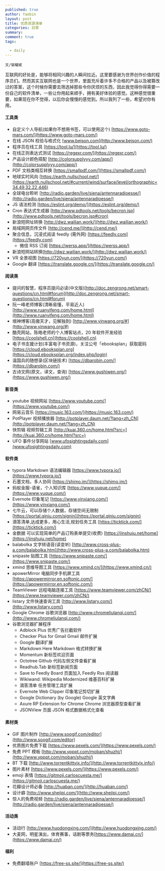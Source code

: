 ```yaml
---
published: true
author: Yaobin
layout: post
title: 优质资源清单
categories: 日常
summary:
comment: true
tags:

  - daily
---
```


`文/邹耀斌`


互联网的好处是，能够将相同兴趣的人瞬间拉近。这里要感谢为世界创作价值的程序员们。然而其实互联网也是一个世界，里面充斥着许多不合格的产品以及被篡改过的答案，这个时候你需要去筛选掉那些令你厌烦的东西，因此我觉得你得需要一份自己的软件清单，一些让你用起来顺手，拥有美好体验的感觉。这种感觉很重要，如果现在你不觉得，以后你会慢慢的感觉到。所以我列了一些，希望对你有用。


#### 工具类

- 自定义个人导航(如果你不想用书签，可以使用这个) [https://www.goto-mars.com/](https://www.goto-mars.com/)
- 在线 JSON 校验与格式化 [www.bejson.com](http://www.bejson.com/)
- 程序员在线工具 [https://tool.lu/](https://tool.lu/)
- 在线正则表达式测试 [https://regexr.com/](https://regexr.com/)
- 产品设计颜色搭配 [http://colorsupplyyy.com/app/](http://colorsupplyyy.com/app/)
- PDF 文档类相互转换 [https://smallpdf.com/](https://smallpdf.com/)
- 地球实时风向 [https://earth.nullschool.net/](https://earth.nullschool.net/#current/wind/surface/level/orthographic=34.49,32.22,446)
- 全球电台聆听 [http://radio.garden/live/siena/antennaradioesse/](http://radio.garden/live/siena/antennaradioesse/)
- JS 语法检测 [https://eslint.org/demo/](https://eslint.org/demo/)
- Cron 表达式生成器 [http://www.pdtools.net/tools/becron.jsp](http://www.pdtools.net/tools/becron.jsp#cron)
- 新浪短网址转换 [http://dwz.wailian.work/](http://dwz.wailian.work/)
- 局域网网页传文件 [http://cend.me/](http://cend.me/)
- 聚合信息，沉浸式阅读 feedly (需外网) [https://feedly.com](https://feedly.com)
  - 微信 RSS 订阅 [https://werss.app/](https://werss.app/)
- 新浪短网站转换[http://dwz.wailian.work/](http://dwz.wailian.work/)
- VR 全景视图 [https://720yun.com/](https://720yun.com/)
- Google 翻译 [https://translate.google.cn/](https://translate.google.cn/)


#### 阅读类

- 提问的智慧，程序员提问必读(中文版)[http://doc.zengrong.net/smart-questions/cn.html#forum](http://doc.zengrong.net/smart-questions/cn.html#forum)
- 阮一峰老师博客(清晰易懂，平易近人) [http://www.ruanyifeng.com/home.html](http://www.ruanyifeng.com/home.html)
- 垠神博客(高傲天才，见解独到) [http://www.yinwang.org/#](http://www.yinwang.org/#)
- 酷壳网站，陈皓老师的个人博客站点，20 年软件开发经验 [https://coolshell.cn](https://coolshell.cn)
- 电子书支援计划(丰富电子书资源)，关注公号「ebooksplan」获取密码 [https://cloud.ebooksplan.org](https://cloud.ebooksplan.org/index.php/login)
- 温国兵的随想录(区块链技术) [https://dbarobin.com/](https://dbarobin.com/)
- 古诗文网(原文，译文，查询) [https://www.gushiwen.org/](https://www.gushiwen.org/)

#### 影音类

- youtube 视频网站 [https://www.youtube.com/](https://www.youtube.com/)
- 网易云音乐 [https://music.163.com/](https://music.163.com/)
- PotPlayer 视频播放器 [http://potplayer.daum.net/?lang=zh_CN](http://potplayer.daum.net/?lang=zh_CN)
- 快剪辑 视频剪辑工具 [http://kuai.360.cn/home.html?src=](http://kuai.360.cn/home.html?src=)
- UFO 事件分享网站 [www.ufosightingsdaily.com](www.ufosightingsdaily.com)

#### 软件类

- typora Markdown 语法编辑器 [https://www.typora.io/](https://www.typora.io/)
- 石墨文档，多人协同 [https://shimo.im/](https://shimo.im/)
- 蚂蚁金服-语雀，个人知识库 [https://www.yuque.com/](https://www.yuque.com/) 
- Evernote 印象笔记 [https://www.yinxiang.com/](https://www.yinxiang.com/)
- 七牛云，可以存储个人数据，存储空间无限制 [https://portal.qiniu.com/signin](https://portal.qiniu.com/signin)
- 滴答清单,达成更多，用心生活,规划任务工具 [https://ticktick.com/](https://ticktick.com/)
- 金数据 可以实现简单的产品订购表单提交(收费) [https://jinshuju.net/home](https://jinshuju.net/home)
- balabolka 文字转语音(读变听) [http://www.cross-plus-a.com/balabolka.htm](http://www.cross-plus-a.com/balabolka.htm)
- snipaste 贴图工具 [https://www.snipaste.com/](https://www.snipaste.com/)
- xmind 思维导图工具 [https://www.xmind.cn/](https://www.xmind.cn/)
- apowerMirror 电脑同步手机屏工具 [https://apowermirror.en.softonic.com/](https://apowermirror.en.softonic.com/)
- TeamViewer 远程电脑连接工具 [https://www.teamviewer.com/zhCN/](https://www.teamviewer.com/zhCN/)
- listary 文件快速查询工具 [http://www.listary.com/](http://www.listary.com/)
- Google Chrome 谷歌浏览器 [http://www.chromeliulanqi.com/](http://www.chromeliulanqi.com/)
- 谷歌浏览器扩展程序
  - Adblock Plus 优秀广告拦截软件
  - Checker Plus for Gmail Gmail 邮件扩展
  - Google 翻译扩展
  - Markdown Here  Markdown 格式转换扩展
  - Momentum 新标签欢迎页面
  - Octotree Github 代码左侧文件查看扩展
  - Readhub.Tab 新标签新闻页面
  - Save to Feedly Board 页面加入 Feedly Rss 阅读器
  - Wikiwand: Wikipedia Modernized  维基百科扩展
  - 滴答清单  任务管理工具扩展
  - Evernote Web Clipper 印象笔记剪切扩展
  - Google Dictionary (by Google)  Google 英文字典
  - Axure RP Extension for Chrome Chrome 浏览器原型查看扩展
  - JSONView  页面 JSON 格式数据格式化查看
  

#### 素材类

- GIF 图片制作 [http://www.soogif.com/editor](http://www.soogif.com/editor)
- 优质图片免费下载 [https://www.pexels.com/](https://www.pexels.com/)
- 免费 PPT 模板 [http://www.ypppt.com/moban/shuzhi/](http://www.ypppt.com/moban/shuzhi/)
- BT 下载 [http://www.torrentkittyjx.info/](http://www.torrentkittyjx.info/)
- 图片素材 [https://www.pexels.com/](https://www.pexels.com/)
- emoji 表情 [https://gitmoji.carloscuesta.me/](https://gitmoji.carloscuesta.me/)
- 花瓣设计师必备 [http://huaban.com/](http://huaban.com/) 
- 设计癖 [http://www.shejipi.com/](http://www.shejipi.com/)
- 惊人的免费视频 [http://radio.garden/live/siena/antennaradioesse/](http://radio.garden/live/siena/antennaradioesse/)

#### 活动类

- 活动行 [http://www.huodongxing.com/](http://www.huodongxing.com/)
- 大麦网，明星演出，体育赛事，话剧等票务[https://www.damai.cn/](https://www.damai.cn/)

#### 福利

- 免费翻墙账户 [https://free-ss.site/](https://free-ss.site/)

